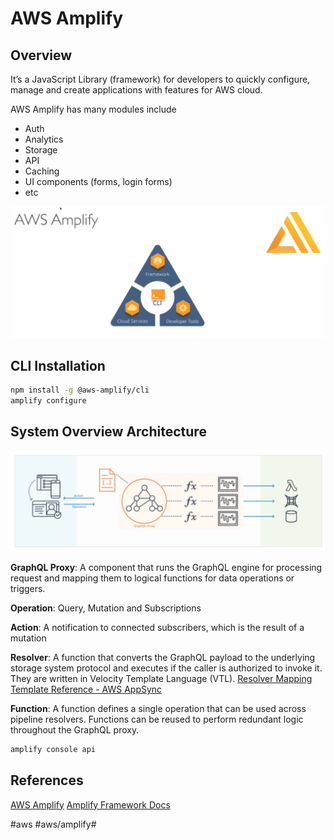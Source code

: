 # AWS Amplify
## Overview
It’s a JavaScript Library (framework) for developers to quickly configure, manage and create applications with features for AWS cloud.

AWS Amplify has many modules include
* Auth
* Analytics
* Storage
* API
* Caching
* UI components (forms, login forms)
* etc

![](AWS%20Amplify/33D5B535-BA7E-41C3-B172-6A3D975B0AAA.png)



## CLI Installation
```bash
npm install -g @aws-amplify/cli
amplify configure
```

## System Overview Architecture
![](AWS%20Amplify/FCBB3A4E-97F5-45E0-8BAB-B214F06F68B1.png)

**GraphQL Proxy**: A component that runs the GraphQL engine for processing request and mapping them to logical functions for data operations or triggers.

**Operation**: Query, Mutation and Subscriptions

**Action**: A notification to connected subscribers, which is the result of a mutation

**Resolver**: A function that converts the GraphQL payload to the underlying storage system protocol and executes if the caller is authorized to invoke it. They are written in Velocity Template Language (VTL). [Resolver Mapping Template Reference - AWS AppSync](https://docs.aws.amazon.com/appsync/latest/devguide/resolver-mapping-template-reference.html)

**Function**: A function defines a single operation that can be used across pipeline resolvers. Functions can be reused to perform redundant logic throughout the GraphQL proxy.

```bash
amplify console api
```

## References
[AWS Amplify](https://aws.amazon.com/amplify/)
[Amplify Framework Docs](https://docs.amplify.aws/)

#aws #aws/amplify#